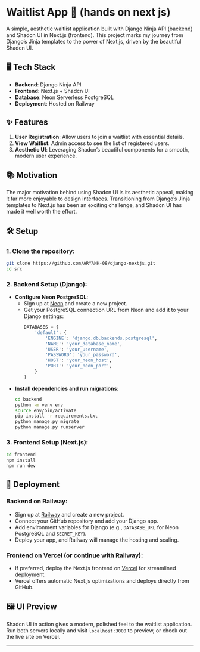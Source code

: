 # Waitlist App 🚀 (hands on next js)

A simple, aesthetic waitlist application built with Django Ninja API (backend) and Shadcn UI in Next.js (frontend). This project marks my journey from Django’s Jinja templates to the power of Next.js, driven by the beautiful Shadcn UI.

## 🖥️ Tech Stack

- **Backend**: Django Ninja API
- **Frontend**: Next.js + Shadcn UI
- **Database**: Neon Serverless PostgreSQL
- **Deployment**: Hosted on Railway

## ✨ Features

1. **User Registration**: Allow users to join a waitlist with essential details.
2. **View Waitlist**: Admin access to see the list of registered users.
3. **Aesthetic UI**: Leveraging Shadcn’s beautiful components for a smooth, modern user experience.

## 📚 Motivation

The major motivation behind using Shadcn UI is its aesthetic appeal, making it far more enjoyable to design interfaces. Transitioning from Django’s Jinja templates to Next.js has been an exciting challenge, and Shadcn UI has made it well worth the effort.

## 🛠️ Setup

### 1. **Clone the repository**:
   ```bash
   git clone https://github.com/ARYANK-08/django-nextjs.git
   cd src
   ```

### 2. **Backend Setup** (Django):
   - **Configure Neon PostgreSQL**:
     - Sign up at [Neon](https://neon.tech/) and create a new project.
     - Get your PostgreSQL connection URL from Neon and add it to your Django settings:
       ```python
       DATABASES = {
           'default': {
               'ENGINE': 'django.db.backends.postgresql',
               'NAME': 'your_database_name',
               'USER': 'your_username',
               'PASSWORD': 'your_password',
               'HOST': 'your_neon_host',
               'PORT': 'your_neon_port',
           }
       }
       ```
   - **Install dependencies and run migrations**:
     ```bash
     cd backend
     python -m venv env
     source env/bin/activate
     pip install -r requirements.txt
     python manage.py migrate
     python manage.py runserver
     ```

### 3. **Frontend Setup** (Next.js):
   ```bash
   cd frontend
   npm install
   npm run dev
   ```

## 🚀 Deployment

### **Backend on Railway**:
   - Sign up at [Railway](https://railway.app/) and create a new project.
   - Connect your GitHub repository and add your Django app.
   - Add environment variables for Django (e.g., `DATABASE_URL` for Neon PostgreSQL and `SECRET_KEY`).
   - Deploy your app, and Railway will manage the hosting and scaling.

### **Frontend on Vercel** (or continue with Railway):
   - If preferred, deploy the Next.js frontend on [Vercel](https://vercel.com/) for streamlined deployment.
   - Vercel offers automatic Next.js optimizations and deploys directly from GitHub.

## 🖼️ UI Preview

Shadcn UI in action gives a modern, polished feel to the waitlist application. Run both servers locally and visit `localhost:3000` to preview, or check out the live site on Vercel.

---
